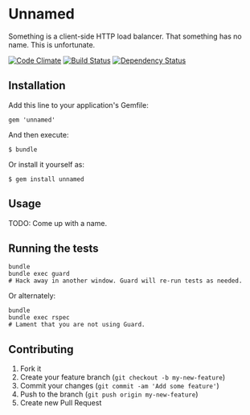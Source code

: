 # Unnamed

Something is a client-side HTTP load balancer. That something has no name. This is unfortunate.

[![Code Climate](https://codeclimate.com/github/mkb/unnamed.png)](https://codeclimate.com/github/mkb/unnamed)
[![Build Status](https://travis-ci.org/mkb/unnamed.png?branch=master)](https://travis-ci.org/mkb/unnamed)
[![Dependency Status](https://gemnasium.com/mkb/unnamed.png)](https://gemnasium.com/mkb/unnamed)

## Installation

Add this line to your application's Gemfile:

    gem 'unnamed'

And then execute:

    $ bundle

Or install it yourself as:

    $ gem install unnamed

## Usage

TODO: Come up with a name.

## Running the tests

    bundle
    bundle exec guard
    # Hack away in another window. Guard will re-run tests as needed.

Or alternately:

    bundle
    bundle exec rspec
    # Lament that you are not using Guard.

## Contributing

1. Fork it
2. Create your feature branch (`git checkout -b my-new-feature`)
3. Commit your changes (`git commit -am 'Add some feature'`)
4. Push to the branch (`git push origin my-new-feature`)
5. Create new Pull Request
